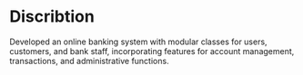 # Discribtion
Developed an online banking system with modular classes for users, customers, and bank staff, incorporating features for account management, transactions, and administrative functions.









